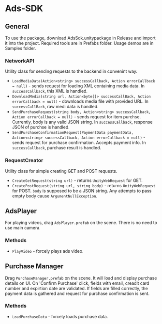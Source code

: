 # **Ads-SDK**

## **General**
To use the package, download AdsSdk.unitypackage in Release and import it into the project. Required tools are in Prefabs folder. Usage demos are in Samples folder.

### **NetworkAPI**
Utility class for sending requests to the backend in convenint way.
- `LoadMediaData(Action<string> successCallback, Action errorCallback = null)` - sends request for loading XML containing media data. In `successCallback`, this XML is handled.
- `DownloadMedia(string url, Action<byte[]> successCallBack, Action errorCallback = null)` - downloads media file with provided URL. In `successCallBack`, raw medi data is handled.
- `SendPurchaseRequest(string body, Action<string> successCallback, Action errorCallback = null)` - sends request for item purchse. Currently, body is any valid JSON string. In `successCallback`, response JSON of purchse is handled.
- `SendPurchaseConfirmationRequest(PaymentData paymentData, Action<string> successCallback, Action errorCallback = null)` - sends request for purchase confirmation. Accepts payment info. In `successCallback`, purchase result is handled.

### **RequestCreator**
Utility class for simple creating GET and POST requests.
- `CreateGetRequest(string url)` - returns `UnityWebRequest` for GET.
- `CreatePostRequest(string url, string body)` - returns `UnityWebRequest` for POST. `body` is supposed to be a JSON string. Any attempts to pass empty body cause `ArgumentNullException`.
 
## **AdsPlayer**
For playing videos, drag `AdsPlayer.prefab` on the scene. There is no need to use main camera.

### **Methods**
- `PlayVideo` - forcely plays ads video.

## **Purchase Manager**
Drag `PurchaseManager.prefab` on the scene. It will load and display purchase details on UI. On 'Confirm Purchase' click, fields with email, creadit card number and expirtion date are validated. If fields are filled correctly, the payment data is gathered and request for purchase confirmation is sent.

### **Methods**
- `LoadPurchaseData` - forcely loads purchase data.